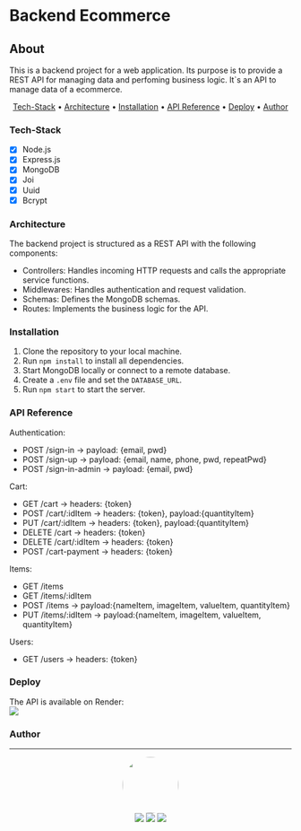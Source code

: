 # Backend Ecommerce

## About

<p>
    This is a backend project for a web application. Its purpose is to provide a REST API for managing data and perfoming business logic. It`s an API to manage data of a ecommerce. 
</p>

<p align="center">
    <a href="#tech-stack">Tech-Stack</a> •
    <a href="#tech-stack">Architecture</a> •
    <a href="#tech-stack">Installation</a> •
    <a href="#tech-stack">API Reference</a> •
    <a href="#deploy">Deploy</a> •
    <a href="#author">Author</a>
</p>

### Tech-Stack

- [x] Node.js<br>
- [x] Express.js<br>
- [x] MongoDB<br>
- [x] Joi<br>
- [x] Uuid<br>
- [x] Bcrypt<br>

### Architecture

The backend project is structured as a REST API with the following components:
- Controllers: Handles incoming HTTP requests and calls the appropriate service functions.<br>
- Middlewares: Handles authentication and request validation.<br>
- Schemas: Defines the MongoDB schemas.<br>
- Routes: Implements the business logic for the API.<br>

### Installation

1. Clone the repository to your local machine.<br>
2. Run `npm install` to install all dependencies.<br>
3. Start MongoDB locally or connect to a remote database.<br>
4. Create a `.env` file and set the `DATABASE_URL`.<br>
5. Run `npm start` to start the server.

### API Reference

Authentication:
- POST /sign-in -> payload: {email, pwd}
- POST /sign-up -> payload: {email, name, phone, pwd, repeatPwd}
- POST /sign-in-admin -> payload: {email, pwd}

Cart:
- GET /cart -> headers: {token}
- POST /cart/:idItem -> headers: {token}, payload:{quantityItem}
- PUT /cart/:idItem -> headers: {token}, payload:{quantityItem}
- DELETE /cart -> headers: {token}
- DELETE /cart/:idItem -> headers: {token}
- POST /cart-payment -> headers: {token}

Items:
- GET /items
- GET /items/:idItem
- POST /items -> payload:{nameItem, imageItem, valueItem, quantityItem}
- PUT /items/:idItem -> payload:{nameItem, imageItem, valueItem, quantityItem}

Users:
- GET /users -> headers: {token}

### Deploy

The API is available on Render:<br>
<a href='https://ecommerce-api-9r3o.onrender.com' target="_blank" ><img src='https://img.shields.io/badge/render%20-%23000000.svg?&style=for-the-badge&logo=render&logoColor=white'></a>

### Author

---

<p align='center'> 
  <img src="https://avatars.githubusercontent.com/u/77166529?s=460&u=a50a7e5f0522d64711bf41b7414631390ae9d80" width="100px" style="border-radius: 50%"/>
  <br>
  <a href="https://www.linkedin.com/in/mateuskavamotovasconcelos/"><img src="https://img.shields.io/badge/linkedin-%230077B5.svg?&style=for-the-badge&logo=linkedin&logoColor=white"/></a>
  <a href="mailto:mateuskvasconcelos@gmail.com"><img src="https://img.shields.io/badge/gmail-D14836?&style=for-the-badge&logo=gmail&logoColor=white"/></a>
  <a href="https://github.com/mkvasconcelos"><img src="https://img.shields.io/badge/github-%23100000.svg?&style=for-the-badge&logo=github&logoColor=white" /></a>
</p>
